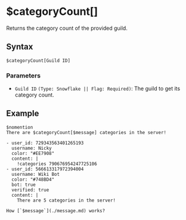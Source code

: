 # $categoryCount[]
Returns the category count of the provided guild.

## Syntax
```
$categoryCount[Guild ID]
```

### Parameters
- `Guild ID` `(Type: Snowflake || Flag: Required)`: The guild to get its category count.

## Example
```
$nomention
There are $categoryCount[$message] categories in the server!
```

``` discord yaml
- user_id: 729343563401265193
  username: Nicky
  color: "#EE7908"
  content: |
    !categories 790676954247725106
- user_id: 566613317972394004
  username: Wiki Bot
  color: "#748BD4"
  bot: true
  verified: true
  content: |
    There are 5 categories in the server!
```

```admonish question title="What is this?"
How [`$message`](./message.md) works?
```
